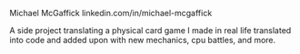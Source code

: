 Michael McGaffick
linkedin.com/in/michael-mcgaffick

A side project translating a physical card game I made in real life translated into code and added upon with new mechanics, cpu battles, and more.